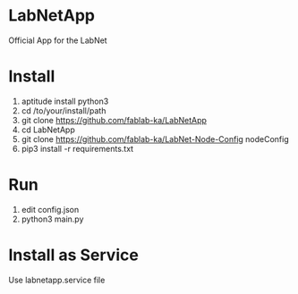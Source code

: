 # LabNetApp
Official App for the LabNet


# Install

1. aptitude install python3
2. cd /to/your/install/path
3. git clone https://github.com/fablab-ka/LabNetApp
4. cd LabNetApp
5. git clone https://github.com/fablab-ka/LabNet-Node-Config nodeConfig
6. pip3 install -r requirements.txt

# Run
1. edit config.json
2. python3 main.py

# Install as Service
Use labnetapp.service file